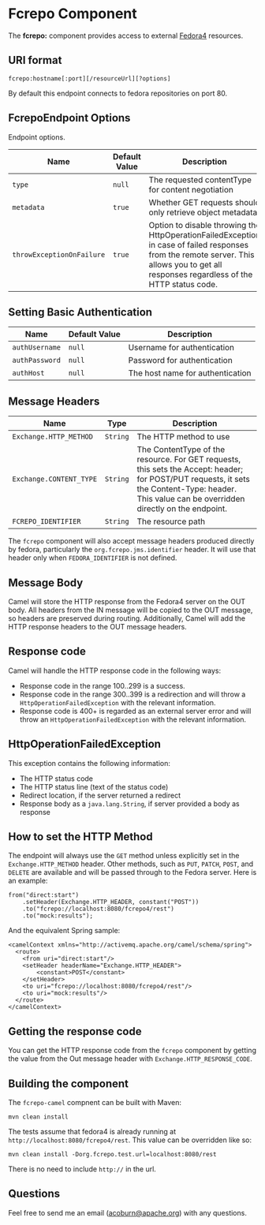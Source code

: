 Fcrepo Component
================

The **fcrepo:** component provides access to external [Fedora4](http://fcrepo.org) resources.

URI format
----------

    fcrepo:hostname[:port][/resourceUrl][?options]

By default this endpoint connects to fedora repositories on port 80.

FcrepoEndpoint Options
-----------------------

Endpoint options.

| Name         |  Default Value | Description |
| ------------ | -------------- | ----------- |
| `type`         | `null`           | The requested contentType for content negotiation |
| `metadata`     | `true`           | Whether GET requests should only retrieve object metadata |
| `throwExceptionOnFailure` | `true` | Option to disable throwing the HttpOperationFailedException in case of failed responses from the remote server. This allows you to get all responses regardless of the HTTP status code. |

Setting Basic Authentication
----------------------------

| Name         | Default Value | Description |
| ------------ | ------------- | ----------- |
| `authUsername` | `null`          | Username for authentication |
| `authPassword` | `null`          | Password for authentication |
| `authHost`     | `null`          | The host name for authentication |

Message Headers
---------------

| Name     | Type   | Description |
| -------- | ------ | ----------- |
| `Exchange.HTTP_METHOD` | `String` | The HTTP method to use |
| `Exchange.CONTENT_TYPE` | `String` | The ContentType of the resource. For GET requests, this sets the Accept: header; for POST/PUT requests, it sets the Content-Type: header. This value can be overridden directly on the endpoint. |
| `FCREPO_IDENTIFIER`    | `String` | The resource path |

The `fcrepo` component will also accept message headers produced directly by fedora, particularly the `org.fcrepo.jms.identifier` header. It will use that header only when `FEDORA_IDENTIFIER` is not defined.

Message Body
------------

Camel will store the HTTP response from the Fedora4 server on the OUT body. All headers from the
IN message will be copied to the OUT message, so headers are preserved during routing. Additionally,
Camel will add the HTTP response headers to the OUT message headers.

Response code
-------------

Camel will handle the HTTP response code in the following ways:

* Response code in the range 100..299 is a success.
* Response code in the range 300..399 is a redirection and will throw a `HttpOperationFailedException` with the relevant information.
* Response code is 400+ is regarded as an external server error and will throw an `HttpOperationFailedException` with the relevant information.

HttpOperationFailedException
----------------------------

This exception contains the following information:

* The HTTP status code
* The HTTP status line (text of the status code)
* Redirect location, if the server returned a redirect
* Response body as a `java.lang.String`, if server provided a body as response

How to set the HTTP Method
--------------------------

The endpoint will always use the `GET` method unless explicitly set in the `Exchange.HTTP_METHOD` header.
Other methods, such as `PUT`, `PATCH`, `POST`, and `DELETE` are available and will be passed through 
to the Fedora server. Here is an example:

    from("direct:start")
        .setHeader(Exchange.HTTP_HEADER, constant("POST"))
        .to("fcrepo://localhost:8080/fcrepo4/rest")
        .to("mock:results");

And the equivalent Spring sample:

    <camelContext xmlns="http://activemq.apache.org/camel/schema/spring">
      <route>
        <from uri="direct:start"/>
        <setHeader headerName="Exchange.HTTP_HEADER">
            <constant>POST</constant>
        </setHeader>
        <to uri="fcrepo://localhost:8080/fcrepo4/rest"/>
        <to uri="mock:results"/>
      </route>
    </camelContext>

Getting the response code
-------------------------

You can get the HTTP response code from the `fcrepo` component by getting the value from the Out message header with `Exchange.HTTP_RESPONSE_CODE`.

Building the component
----------------------

The `fcrepo-camel` compnent can be built with Maven:

    mvn clean install

The tests assume that fedora4 is already running at `http://localhost:8080/fcrepo4/rest`.
This value can be overridden like so:

    mvn clean install -Dorg.fcrepo.test.url=localhost:8080/rest 

There is no need to include `http://` in the url.

Questions
---------

Feel free to send me an email (acoburn@apache.org) with any questions.


